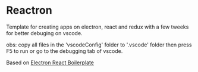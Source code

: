 # Reactron
Template for creating apps on electron, react and redux with a few tweeks for better debuging on vscode.

obs: copy all files in the 'vscodeConfig' folder to '.vscode' folder then press F5 to run or go to the debugging tab of vscode.

Based on [Electron React Boilerplate](https://github.com/electron-react-boilerplate/electron-react-boilerplate)

